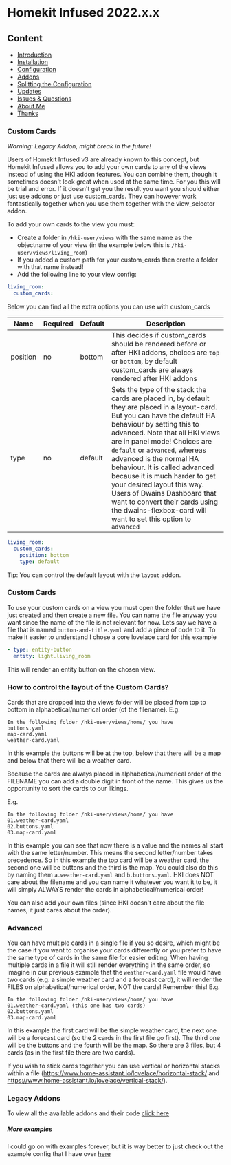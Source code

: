 # Homekit Infused 2022.x.x

## Content
- [Introduction](index.md)
- [Installation](installation.md)
- [Configuration](configuration.md)
- [Addons](addons.md)
- [Splitting the Configuration](splitting-the-config.md)
- [Updates](updates.md)
- [Issues & Questions](issues.md)
- [About Me](about.md)
- [Thanks](thanks.md)

### Custom Cards
*Warning: Legacy Addon, might break in the future!*

Users of Homekit Infused v3 are already known to this concept, but Homekit Infused allows you to add your own cards to any of the views instead of using the HKI addon features. You can combine them, though it sometimes doesn't look great when used at the same time. For you this will be trial and error. If it doesn't get you the result you want you should either just use addons or just use custom_cards. They can however work fantastically together when you use them together with the view_selector addon.

To add your own cards to the view you must:
- Create a folder in `/hki-user/views` with the same name as the objectname of your view (in the example below this is `/hki-user/views/living_room`)
- If you added a custom path for your custom_cards then create a folder with that name instead!
- Add the following line to your view config:

```yaml
living_room:
  custom_cards:
```
Below you can find all the extra options you can use with custom_cards

| Name | Required | Default | Description |
|----------------------------------|-------------|----------------------|-----------------------------------------------------------------------------------------------------------------------------------------------------------------------------------|
| position | no | bottom | This decides if custom_cards should be rendered before or after HKI addons, choices are `top` or `bottom`, by default custom_cards are always rendered after HKI addons |
| type | no | default | Sets the type of the stack the cards are placed in, by default they are placed in a layout-card. But you can have the default HA behaviour by setting this to advanced. Note that all HKI views are in panel mode! Choices are `default` or `advanced`, whereas advanced is the normal HA behaviour. It is called advanced because it is much harder to get your desired layout this way. Users of Dwains Dashboard that want to convert their cards using the dwains-flexbox-card will want to set this option to `advanced` |

```yaml
living_room:
  custom_cards: 
    position: bottom
    type: default
```
Tip: You can control the default layout with the `layout` addon.

### Custom Cards
To use your custom cards on a view you must open the folder that we have just created and then create a new file. You can name the file anyway you want since the name of the file is not relevant for now.
Lets say we have a file that is named `button-and-title.yaml` and add a piece of code to it. To make it easier to understand I chose a core lovelace card for this example

```yaml
- type: entity-button
  entity: light.living_room
```
This will render an entity button on the chosen view.

### How to control the layout of the Custom Cards?
Cards that are dropped into the views folder will be placed from top to bottom in alphabetical/numerical order (of the filename).
E.g.

```
In the following folder /hki-user/views/home/ you have
buttons.yaml
map-card.yaml
weather-card.yaml
```
In this example the buttons will be at the top, below that there will be a map and below that there will be a weather card.

Because the cards are always placed in alphabetical/numerical order of the FILENAME you can add a double digit in front of the name.
This gives us the opportunity to sort the cards to our likings.

E.g.
```
In the following folder /hki-user/views/home/ you have
01.weather-card.yaml
02.buttons.yaml
03.map-card.yaml
``` 
In this example you can see that now there is a value and the names all start with the same letter/number. This means the second letter/number takes precedence. So in this example the top card will be a weather card, the second one will be buttons and the third is the map.
You could also do this by naming them `a.weather-card.yaml` and `b.buttons.yaml`. HKI does NOT care about the filename and you can name it whatever you want it to be, it will simply ALWAYS render the cards in alphabetical/numerical order!

You can also add your own files (since HKI doesn't care about the file names, it just cares about the order). 

### Advanced
You can have multiple cards in a single file if you so desire, which might be the case if you want to organise your cards differently or you prefer to have the same type of cards in the same file for easier editing.
When having multiple cards in a file it will still render everything in the same order, so imagine in our previous example that the `weather-card.yaml` file would have two cards (e.g. a simple weather card and a forecast card), it will render the FILES on alphabetical/numerical order, NOT the cards! Remember this!
E.g.
```
In the following folder /hki-user/views/home/ you have
01.weather-card.yaml (this one has two cards)
02.buttons.yaml
03.map-card.yaml
```
In this example the first card will be the simple weather card, the next one will be a forecast card (so the 2 cards in the first file go first). The third one will be the buttons and the fourth will be the map.
So there are 3 files, but 4 cards (as in the first file there are two cards).

If you wish to stick cards together you can use vertical or horizontal stacks within a file (https://www.home-assistant.io/lovelace/horizontal-stack/ and https://www.home-assistant.io/lovelace/vertical-stack/).

### Legacy Addons
To view all the available addons and their code [click here](https://github.com/jimz011/homekit-infused/tree/4.x.x-docs/addon_list.md)

##### More examples
I could go on with examples forever, but it is way better to just check out the example config that I have over [here](https://github.com/jimz011/homekit-infused/tree/4.x.x-personal)
